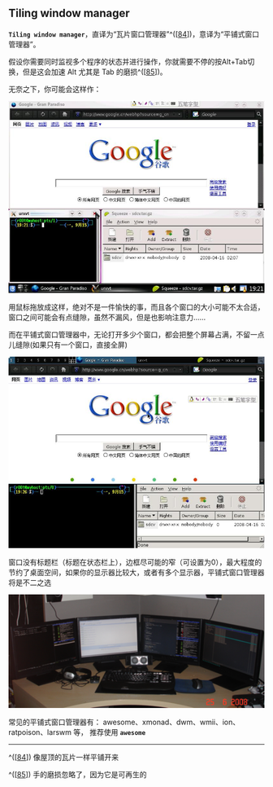 ## Tiling window manager

**`Tiling window manager`**，直译为“瓦片窗口管理器”^(\[[84](#ftn.id3158868)\])，意译为“平铺式窗口管理器”。

假设你需要同时监视多个程序的状态并进行操作，你就需要不停的按Alt+Tab切换，但是这会加速
Alt 尤其是 Tab 的磨损^(\[[85](#ftn.id3158880)\])。

无奈之下，你可能会这样作：

![](images/awesome/1.jpg)

用鼠标拖放成这样，绝对不是一件愉快的事，而且各个窗口的大小可能不太合适，窗口之间可能会有点缝隙，虽然不漏风，但是也影响注意力……

而在平铺式窗口管理器中，无论打开多少个窗口，都会把整个屏幕占满，不留一点儿缝隙(如果只有一个窗口，直接全屏)

![](images/awesome/2.jpg)

窗口没有标题栏（标题在状态栏上），边框尽可能的窄（可设置为0），最大程度的节约了桌面空间，如果你的显示器比较大，或者有多个显示器，平铺式窗口管理器将是不二之选

![](images/awesome/3.png)

常见的平铺式窗口管理器有：
awesome、xmonad、dwm、wmii、ion、ratpoison、larswm 等， 推荐使用
**`awesome`**

---

^(\[[84](#id3158868)\]) 像屋顶的瓦片一样平铺开来

^(\[[85](#id3158880)\]) 手的磨损忽略了，因为它是可再生的
